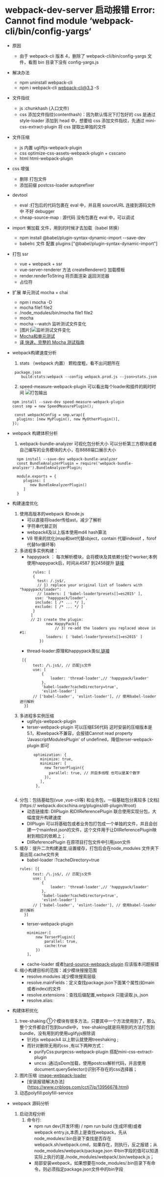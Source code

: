 # webpack-dev-server 启动报错 Error: Cannot find module ‘webpack-cli/bin/config-yargs‘

- 原因
  - 由于 webpack-cli 版本 4，删除了 webpack-cli/bin/config-yargs 文件，看图 bin 目录下没有 config-yargs.js
- 解决办法
  - npm uninstall webpack-cli
  - npm i webpack-cli webpack-cli@3.3 -S
- 文件指纹
  - js :chunkhash (入口文件)
  - css 添加文件指纹(contenthash)：因为默认情况下打包好的 css 是通过 style-loader 添加到 head 中，想要给 css 添加文件指纹，先通过 mini-css-extract-plugin 将 css 提取出单独的文件
- 文件压缩
  - js 内置 ugliftjs-webpack-plugin
  - css optimize-css-assets-webpack-plugin + csscano
  - html html-webpack-plugin
- css 增强
  - 删除 打包文件
  - 添加前缀 postcss-loader autoprefixer
- devtool
  - eval :打包后的代码包裹在 eval 中，并且用 sourceURL 连接到源码文件中 不好 debugger
  - cheap-source-map : 源代码 没有包裹在 eval 中，可以调试
- import 懒加载 文件，用到的时候才去加载（babel 转换）
  - npm install @babel/plugin-syntax-dynamic-import --save-dev
  - babelrc 文件 配置 plugins:["@babel/plugin-syntax-dynamic-import"]
- 打包 ssr
  - vue + webpack + ssr
  - vue-server-renderer 方法 createRenderer() 加载模板
  - render.renderToString 将页面渲染 返回浏览器
  - <!--vue-ssr-outlet--> 占位符
- 扩展 单元测试 mocha + chai 
  - npm i mocha -D
  - mocha file1 file2
  - /node_modules/bin/mocha file1 file2
  - mocha
  - mocha --watch 监听测试文件变化
  - [图片]<img src="./mocha-test/img/watch.png" alt="监听测试文件变化"   />
  - [Mocha和单元测试](https://segmentfault.com/a/1190000020346118)
  - [译 快速，完整的 Mocha 测试指南](https://learnku.com/articles/35165#1-%E4%BD%BF%E7%94%A8%E5%9B%9E%E8%B0%83%E6%96%B9%E6%B3%95)


- webpack构建速度分析
  1. stats （webpack 内置） 颗粒度粗，看不出问题所在
  ```
   package.json
      build:stats:webpack --config webpack.prod.js --json>stats.json
  ```
  2. speed-measure-webpack-plugin 可以看出每个loader和插件的耗时时间 
     ![打包输出](/imgs/smp.png)
  ```
  npm install --save-dev speed-measure-webpack-plugin
  const smp = new SpeedMeasurePlugin();

   const webpackConfig = smp.wrap({
    plugins: [new MyPlugin(), new MyOtherPlugin()],
  });
  ```
- webpack 构建体积分析
  1. webpack-bundle-analyzer 可视化包分析大小 可以分析第三方模块或者自己编写的业务模块的大小，在8888端口展示大小 
  ```
    npm install --save-dev webpack-bundle-analyzer
    const BundleAnalyzerPlugin = require('webpack-bundle-analyzer').BundleAnalyzerPlugin;

    module.exports = {
       plugins: [
          new BundleAnalyzerPlugin()
       ]
    }
  ```
- 构建速度优化
  1. 使用高版本的webpack 和node.js
      - 可以直接将loader传给ast，减少了解析
      - 字符串代替正则
      - webpack4及以上版本使用md4 hash算法
      - V8 带来的优化(map和set代替object，contain 代替indexof ，forof 代替for循环等)
  2. 多进程多实例构建：
      - happypack ： 每次解析模块，会将模块及其依赖分配个worker;本例使用happypack后，时间从4587 到2458提升 [链接](https://github.com/amireh/happypack)  
      ```
            rules: [
            {
              test: /.js$/,
              // 1) replace your original list of loaders with "happypack/loader":
              // loaders: [ 'babel-loader?presets[]=es2015' ],
             use: 'happypack/loader',
             include: [ /* ... */ ],
             exclude: [ /* ... */ ]
            }
           ]
           // 2) create the plugin:
                  new HappyPack({
                      // 3) re-add the loaders you replaced above in #1:
                  loaders: [ 'babel-loader?presets[]=es2015' ]
               })
      ```
      - thread-loader:原理和happypack类似,[链接](https://github.com/webpack-contrib/thread-loader)
      ```
       [{
            test: /\.js$/, // 匹配js文件
            use: [
                {
                    loader: 'thread-loader',// 'happypack/loader'
                }, 
                'babel-loader?cacheDirectory=true',
                'eslint-loader']
            // ['babel-loader', 'eslint-loader'], // 使用babel-loader 进行解析
        }]
      ```
  3. 多进程多实例压缩
      - uglifyjs-webpack-plugin
      - terser-webpack-plugin 可以压缩ES6代码 
          这时安装的压缩版本是5.1，和webpack不兼容，会报错Cannot read property 'JavascriptModulesPlugin' of undefined，降低terser-webpack-plugin 即可
        ```
           optimization: {
              minimize: true,
              minimizer: [
                new TerserPlugin({
                  parallel: true, // 开启多线程 也可以是某个数字
                }),
              ],
            },
              
        ```
  4. 分包：包括基础包(vue ,vue-cli等) 和业务包，一般基础包分离较多 
        [文档](https://    webpack.docschina.org/plugins/dll-plugin/#root)
      - 动态链接库: DllPlugin 和DllReferencePlugin 联合使用实现分包，大幅度提升构建速度
      - DllPlugin 可以将基础包或者业务包打包成一个单独的文件，并且会创建一个mainfest.json的文件，这个文件用于让DllReferencePlugin映射到相应的依赖上；
      - DllReferencePlugin 在原项目打包文件中引用json文件
  5. 缓存：提升二次构建速度,设置缓存，打包后会在node_modules 文件夹下面出现.cache文件夹
      - babel-loader :?cacheDirectory=true 
      ```
      rules: [{
            test: /\.js$/, // 匹配js文件
            use: [
                {
                    loader: 'thread-loader',// 'happypack/loader'
                }, 
                'babel-loader?cacheDirectory=true',
                'eslint-loader']
            // ['babel-loader', 'eslint-loader'], // 使用babel-loader 进行解析
        }]
      ```
      - terser-webpack-plugin
        ```
        minimizer:[
            new TerserPlugin({
                parallel: true,
                cache:true
            })
        ],
        ```
      - cache-loader 或者[hard-source-webpack-plugin](https://github.com/mzgoddard/hard-source-webpack-plugin) 应该版本问题报错
  6. 缩小构建目标的范围：减少模块搜搜范围
     - resolve.modules 减少模块搜索层级
     - resolve.mainFields：定义查找package.json下面某个属性(如main 或者index)的文件
     - resolve.extensions：查找后缀配置,webpack 只能读取.js,.json 
     - resolve.alias:
- 构建体积优化
   1. tree-shaking:①个模块有很多方法，只要其中一个方法使用到了，那么整个文件都会打包到bundle中，    tree-shaking就是将用到的方法打包到bundle，没有用到的使用uglifyjs擦除调
        - 针对js webpack4 以上默认就使用treeshaking ;
        - 而针对删除无用的css ,有以下两种方式：
          - purifyCss:purgecss-webpack-plugin 搭配mini-css-extract-plugin 
          - uncss :通过jsDom加载，使用postcss解析代码，并且使用document.querySelector()识别不存在的css选择器；
   2. 图片压缩 :[image-webpack-loader](https://www.npmjs.com/package/image-webpack-loader)
      - [安装报错解决办法] (https://www.cnblogs.com/ccti7/p/13956678.html)
   3. 动态polyfill:polyfill-service
- webpack 源码分析
  1. 启动流程分析
     1. 命令行:
         - npm run dev(开发环境) / npm run build (生成环境)或者 webpack entry.js,本质上是查找webpack，先从node_modules/.bin目录下查找是否存在webpack.sh/webpack.cmd，如果存在，则执行，反之报错；从node_modules/webpack/package.json 中bin字段的值可以知道实际上执行的是./node_modules/webpack/.bin/webpack.js；
         - 局部安装webpack，如果想要在node_modules/.bin目录下有命令，则必须指定package.json文件中的bin字段
     